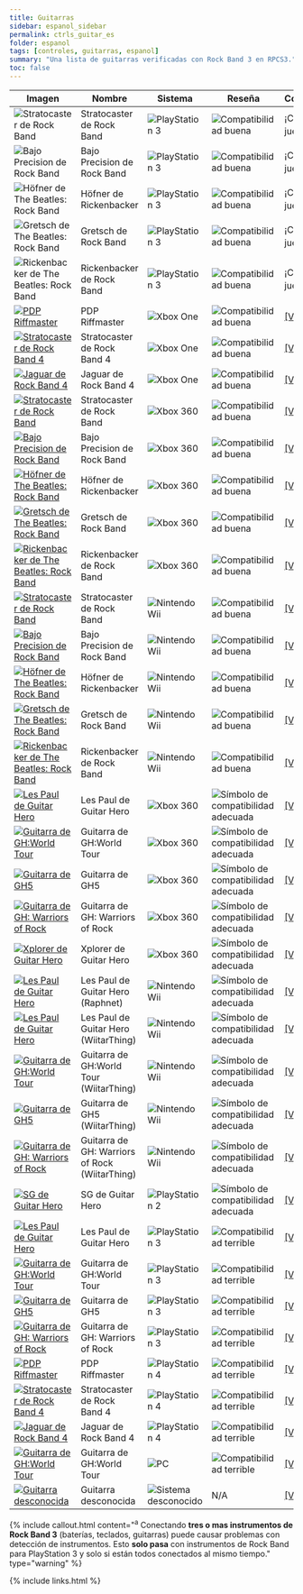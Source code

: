 ```yaml
---
title: Guitarras
sidebar: espanol_sidebar
permalink: ctrls_guitar_es
folder: espanol
tags: [controles, guitarras, espanol]
summary: "Una lista de guitarras verificadas con Rock Band 3 en RPCS3."
toc: false
---
```


| Imagen | Nombre | Sistema | Reseña | Configuración |
|--|--|--|--|--|
|![Stratocaster de Rock Band](https://rb3pc.milohax.org/images/instruments/list/gtrrb2.png) | Stratocaster de Rock Band | ![PlayStation 3](https://rb3pc.milohax.org/images/instruments/plat/ps3.png) | ![Compatibilidad buena](https://rb3pc.milohax.org/images/instruments/compat/great.png) | ¡Conecta y juega!<sup>a |
|![Bajo Precision de Rock Band](https://rb3pc.milohax.org/images/instruments/list/gtrpbass.png) | Bajo Precision de Rock Band | ![PlayStation 3](https://rb3pc.milohax.org/images/instruments/plat/ps3.png) | ![Compatibilidad buena](https://rb3pc.milohax.org/images/instruments/compat/great.png) | ¡Conecta y juega!<sup>a |
|![Höfner de The Beatles: Rock Band](https://rb3pc.milohax.org/images/instruments/list/gtrhof.png) | Höfner de Rickenbacker | ![PlayStation 3](https://rb3pc.milohax.org/images/instruments/plat/ps3.png) | ![Compatibilidad buena](https://rb3pc.milohax.org/images/instruments/compat/great.png) | ¡Conecta y juega!<sup>a |
|![Gretsch de The Beatles: Rock Band](https://rb3pc.milohax.org/images/instruments/list/gtrgret.png) | Gretsch de Rock Band | ![PlayStation 3](https://rb3pc.milohax.org/images/instruments/plat/ps3.png) | ![Compatibilidad buena](https://rb3pc.milohax.org/images/instruments/compat/great.png) | ¡Conecta y juega!<sup>a |
|![Rickenbacker de The Beatles: Rock Band](https://rb3pc.milohax.org/images/instruments/list/gtrrick.png) | Rickenbacker de Rock Band | ![PlayStation 3](https://rb3pc.milohax.org/images/instruments/plat/ps3.png) | ![Compatibilidad buena](https://rb3pc.milohax.org/images/instruments/compat/great.png) | ¡Conecta y juega!<sup>a |
|[![PDP Riffmaster](https://rb3pc.milohax.org/images/instruments/list/gtrriff.png)](https://rb3pc.milohax.org/ctrls_rb4gtr_xbox_es "PDP Riffmaster") | PDP Riffmaster | ![Xbox One](https://rb3pc.milohax.org/images/instruments/plat/xbx.png) | ![Compatibilidad buena](https://rb3pc.milohax.org/images/instruments/compat/great.png) |[[VER MAS]](https://rb3pc.milohax.org/ctrls_rb4gtr_xbox_es) |
|[![Stratocaster de Rock Band 4](https://rb3pc.milohax.org/images/instruments/list/gtrrb4.png)](https://rb3pc.milohax.org/ctrls_rb4gtr_xbox_es "Stratocaster de Rock Band") | Stratocaster de Rock Band 4 | ![Xbox One](https://rb3pc.milohax.org/images/instruments/plat/xbx.png) | ![Compatibilidad buena](https://rb3pc.milohax.org/images/instruments/compat/great.png) |[[VER MAS]](https://rb3pc.milohax.org/ctrls_rb4gtr_xbox_es) |
|[![Jaguar de Rock Band 4](https://rb3pc.milohax.org/images/instruments/list/gtrjag.png)](https://rb3pc.milohax.org/ctrls_rb4gtr_xbox_es "Jaguar de Rock Band") | Jaguar de Rock Band 4 | ![Xbox One](https://rb3pc.milohax.org/images/instruments/plat/xbx.png) | ![Compatibilidad buena](https://rb3pc.milohax.org/images/instruments/compat/great.png) |[[VER MAS]](https://rb3pc.milohax.org/ctrls_rb4gtr_xbox_es) |
|[![Stratocaster de Rock Band](https://rb3pc.milohax.org/images/instruments/list/gtrrb2.png)](https://rb3pc.milohax.org/ctrls_rbgtr_360_es "Guitarras de Rock Band para Xbox 360") | Stratocaster de Rock Band | ![Xbox 360](https://rb3pc.milohax.org/images/instruments/plat/360.png) | ![Compatibilidad buena](https://rb3pc.milohax.org/images/instruments/compat/great.png) |[[VER MAS]](https://rb3pc.milohax.org/ctrls_rbgtr_360_es) |
|[![Bajo Precision de Rock Band](https://rb3pc.milohax.org/images/instruments/list/gtrpbass.png)](https://rb3pc.milohax.org/ctrls_rbgtr_360_es "Guitarras de Rock Band para Xbox 360") | Bajo Precision de Rock Band | ![Xbox 360](https://rb3pc.milohax.org/images/instruments/plat/360.png) | ![Compatibilidad buena](https://rb3pc.milohax.org/images/instruments/compat/great.png) |[[VER MAS]](https://rb3pc.milohax.org/ctrls_rbgtr_360_es) |
|[![Höfner de The Beatles: Rock Band](https://rb3pc.milohax.org/images/instruments/list/gtrhof.png)](https://rb3pc.milohax.org/ctrls_rbgtr_360_es "Guitarras de Rock Band para Xbox 360") | Höfner de Rickenbacker | ![Xbox 360](https://rb3pc.milohax.org/images/instruments/plat/360.png) | ![Compatibilidad buena](https://rb3pc.milohax.org/images/instruments/compat/great.png) |[[VER MAS]](https://rb3pc.milohax.org/ctrls_rbgtr_360_es) |
|[![Gretsch de The Beatles: Rock Band](https://rb3pc.milohax.org/images/instruments/list/gtrgret.png)](https://rb3pc.milohax.org/ctrls_rbgtr_360_es "Guitarras de Rock Band para Xbox 360") | Gretsch de Rock Band | ![Xbox 360](https://rb3pc.milohax.org/images/instruments/plat/360.png) | ![Compatibilidad buena](https://rb3pc.milohax.org/images/instruments/compat/great.png) |[[VER MAS]](https://rb3pc.milohax.org/ctrls_rbgtr_360_es) |
|[![Rickenbacker de The Beatles: Rock Band](https://rb3pc.milohax.org/images/instruments/list/gtrrick.png)](https://rb3pc.milohax.org/ctrls_rbgtr_360_es "Guitarras de Rock Band para Xbox 360") | Rickenbacker de Rock Band | ![Xbox 360](https://rb3pc.milohax.org/images/instruments/plat/360.png) | ![Compatibilidad buena](https://rb3pc.milohax.org/images/instruments/compat/great.png) |[[VER MAS]](https://rb3pc.milohax.org/ctrls_rbgtr_360_es) |
|[![Stratocaster de Rock Band](https://rb3pc.milohax.org/images/instruments/list/gtrrb2.png)](https://rb3pc.milohax.org/ctrls_rbgtr_wii_es "Guitarras de Rock Band para Nintendo Wii") | Stratocaster de Rock Band | ![Nintendo Wii](https://rb3pc.milohax.org/images/instruments/plat/wii.png) | ![Compatibilidad buena](https://rb3pc.milohax.org/images/instruments/compat/great.png) |[[VER MAS]](https://rb3pc.milohax.org/ctrls_rbgtr_wii_es) |
|[![Bajo Precision de Rock Band](https://rb3pc.milohax.org/images/instruments/list/gtrpbass.png)](https://rb3pc.milohax.org/ctrls_rbgtr_wii_es "Guitarras de Rock Band para Nintendo Wii") | Bajo Precision de Rock Band | ![Nintendo Wii](https://rb3pc.milohax.org/images/instruments/plat/wii.png) | ![Compatibilidad buena](https://rb3pc.milohax.org/images/instruments/compat/great.png) |[[VER MAS]](https://rb3pc.milohax.org/ctrls_rbgtr_wii_es) |
|[![Höfner de The Beatles: Rock Band](https://rb3pc.milohax.org/images/instruments/list/gtrhof.png)](https://rb3pc.milohax.org/ctrls_rbgtr_wii_es "Guitarras de Rock Band para Nintendo Wii") | Höfner de Rickenbacker | ![Nintendo Wii](https://rb3pc.milohax.org/images/instruments/plat/wii.png) | ![Compatibilidad buena](https://rb3pc.milohax.org/images/instruments/compat/great.png) |[[VER MAS]](https://rb3pc.milohax.org/ctrls_rbgtr_wii_es) |
|[![Gretsch de The Beatles: Rock Band](https://rb3pc.milohax.org/images/instruments/list/gtrgret.png)](https://rb3pc.milohax.org/ctrls_rbgtr_wii_es "Guitarras de Rock Band para Nintendo Wii") | Gretsch de Rock Band | ![Nintendo Wii](https://rb3pc.milohax.org/images/instruments/plat/wii.png) | ![Compatibilidad buena](https://rb3pc.milohax.org/images/instruments/compat/great.png) |[[VER MAS]](https://rb3pc.milohax.org/ctrls_rbgtr_wii_es) |
|[![Rickenbacker de The Beatles: Rock Band](https://rb3pc.milohax.org/images/instruments/list/gtrrick.png)](https://rb3pc.milohax.org/ctrls_rbgtr_wii_es "Guitarras de Rock Band para Nintendo Wii") | Rickenbacker de Rock Band | ![Nintendo Wii](https://rb3pc.milohax.org/images/instruments/plat/wii.png) | ![Compatibilidad buena](https://rb3pc.milohax.org/images/instruments/compat/great.png) |[[VER MAS]](https://rb3pc.milohax.org/ctrls_rbgtr_wii_es) |
|[![Les Paul de Guitar Hero](https://rb3pc.milohax.org/images/instruments/list/gtrlp.png)](https://rb3pc.milohax.org/ctrls_ghgtr_360_es "Les Paul de Guitar Hero") | Les Paul de Guitar Hero | ![Xbox 360](https://rb3pc.milohax.org/images/instruments/plat/360.png) | ![Símbolo de compatibilidad adecuada](https://rb3pc.milohax.org/images/instruments/compat/okay.png) |[[VER MAS]](https://rb3pc.milohax.org/ctrls_ghlpgtr_360) |
|[![Guitarra de GH:World Tour](https://rb3pc.milohax.org/images/instruments/list/gtrwt.png)](https://rb3pc.milohax.org/ctrls_ghgtr_360_es "Genericaster de Guitar Hero") | Guitarra de GH:World Tour | ![Xbox 360](https://rb3pc.milohax.org/images/instruments/plat/360.png) | ![Símbolo de compatibilidad adecuada](https://rb3pc.milohax.org/images/instruments/compat/okay.png) |[[VER MAS]](https://rb3pc.milohax.org/ctrls_ghgtr_360_es) |
|[![Guitarra de GH5](https://rb3pc.milohax.org/images/instruments/list/gtrgh5.png)](https://rb3pc.milohax.org/ctrls_ghgtr_360_es "Genericaster de Guitar Hero") | Guitarra de GH5 | ![Xbox 360](https://rb3pc.milohax.org/images/instruments/plat/360.png) | ![Símbolo de compatibilidad adecuada](https://rb3pc.milohax.org/images/instruments/compat/okay.png) |[[VER MAS]](https://rb3pc.milohax.org/ctrls_ghgtr_360_es) |
|[![Guitarra de GH: Warriors of Rock](https://rb3pc.milohax.org/images/instruments/list/gtrwor.png)](https://rb3pc.milohax.org/ctrls_ghgtr_360_es "Genericaster de Guitar Hero") | Guitarra de GH: Warriors of Rock | ![Xbox 360](https://rb3pc.milohax.org/images/instruments/plat/360.png) | ![Símbolo de compatibilidad adecuada](https://rb3pc.milohax.org/images/instruments/compat/okay.png) |[[VER MAS]](https://rb3pc.milohax.org/ctrls_ghgtr_360_es) |
|[![Xplorer de Guitar Hero](https://rb3pc.milohax.org/images/instruments/list/gtrxpl.png)](https://rb3pc.milohax.org/ctrls_ghxpgtr_360 "Xplorer de Guitar Hero") | Xplorer de Guitar Hero | ![Xbox 360](https://rb3pc.milohax.org/images/instruments/plat/360.png) | ![Símbolo de compatibilidad adecuada](https://rb3pc.milohax.org/images/instruments/compat/okay.png) |[[VER MAS]](https://rb3pc.milohax.org/ctrls_ghxpgtr_360) |
|[![Les Paul de Guitar Hero](https://rb3pc.milohax.org/images/instruments/list/gtrlpwii.png)](https://rb3pc.milohax.org/ctrls_ghlpgtr_wii "Les Paul de Guitar Hero") | Les Paul de Guitar Hero (Raphnet) | ![Nintendo Wii](https://rb3pc.milohax.org/images/instruments/plat/wii.png) | ![Símbolo de compatibilidad adecuada](https://rb3pc.milohax.org/images/instruments/compat/okay.png) |[[VER MAS]](https://rb3pc.milohax.org/ctrls_ghlpgtr_wii) |
|[![Les Paul de Guitar Hero](https://rb3pc.milohax.org/images/instruments/list/gtrlpwii.png)](https://rb3pc.milohax.org/ctrls_ghwtr_wii_es "Les Paul de Guitar Hero") | Les Paul de Guitar Hero (WiitarThing) | ![Nintendo Wii](https://rb3pc.milohax.org/images/instruments/plat/wii.png) | ![Símbolo de compatibilidad adecuada](https://rb3pc.milohax.org/images/instruments/compat/okay.png) |[[VER MAS]](https://rb3pc.milohax.org/ctrls_ghwtr_wii_es) |
|[![Guitarra de GH:World Tour](https://rb3pc.milohax.org/images/instruments/list/gtrwtwii.png)](https://rb3pc.milohax.org/ctrls_ghwtr_wii_es "Genericaster de Guitar Hero") | Guitarra de GH:World Tour (WiitarThing) | ![Nintendo Wii](https://rb3pc.milohax.org/images/instruments/plat/wii.png) | ![Símbolo de compatibilidad adecuada](https://rb3pc.milohax.org/images/instruments/compat/okay.png) |[[VER MAS]](https://rb3pc.milohax.org/ctrls_ghwtr_wii_es) |
|[![Guitarra de GH5](https://rb3pc.milohax.org/images/instruments/list/gtrgh5wii.png)](https://rb3pc.milohax.org/ctrls_ghwtr_wii_es "Genericaster de Guitar Hero") | Guitarra de GH5 (WiitarThing) | ![Nintendo Wii](https://rb3pc.milohax.org/images/instruments/plat/wii.png) | ![Símbolo de compatibilidad adecuada](https://rb3pc.milohax.org/images/instruments/compat/okay.png) |[[VER MAS]](https://rb3pc.milohax.org/ctrls_ghwtr_wii_es) |
|[![Guitarra de GH: Warriors of Rock](https://rb3pc.milohax.org/images/instruments/list/gtrworwii.png)](https://rb3pc.milohax.org/ctrls_ghwtr_wii_es "Genericaster de Guitar Hero") | Guitarra de GH: Warriors of Rock (WiitarThing) | ![Nintendo Wii](https://rb3pc.milohax.org/images/instruments/plat/wii.png) | ![Símbolo de compatibilidad adecuada](https://rb3pc.milohax.org/images/instruments/compat/okay.png) |[[VER MAS]](https://rb3pc.milohax.org/ctrls_ghwtr_wii_es) |
|[![SG de Guitar Hero](https://rb3pc.milohax.org/images/instruments/list/gtrsg.png)](https://rb3pc.milohax.org/ctrls_ghsggtr_ps2_es "SG de Guitar Hero") | SG de Guitar Hero | ![PlayStation 2](https://rb3pc.milohax.org/images/instruments/plat/ps2.png) | ![Símbolo de compatibilidad adecuada](https://rb3pc.milohax.org/images/instruments/compat/okay.png) |[[VER MAS]](https://rb3pc.milohax.org/ctrls_ghsggtr_ps2_es) |
|[![Les Paul de Guitar Hero](https://rb3pc.milohax.org/images/instruments/list/gtrlp.png)](https://rb3pc.milohax.org/ctrls_ghlpgtr_ps3 "Les Paul de Guitar Hero") | Les Paul de Guitar Hero | ![PlayStation 3](https://rb3pc.milohax.org/images/instruments/plat/ps3.png) | ![Compatibilidad terrible](https://rb3pc.milohax.org/images/instruments/compat/bad.png) |[[VER MAS]](https://rb3pc.milohax.org/ctrls_ghlpgtr_ps3) |
|[![Guitarra de GH:World Tour](https://rb3pc.milohax.org/images/instruments/list/gtrwt.png)](https://rb3pc.milohax.org/ctrls_ghwtgtr_ps3_es "Genericaster de Guitar Hero") | Guitarra de GH:World Tour | ![PlayStation 3](https://rb3pc.milohax.org/images/instruments/plat/ps3.png) | ![Compatibilidad terrible](https://rb3pc.milohax.org/images/instruments/compat/bad.png) |[[VER MAS]](https://rb3pc.milohax.org/ctrls_ghwtgtr_ps3_es) |
|[![Guitarra de GH5](https://rb3pc.milohax.org/images/instruments/list/gtrgh5.png)](https://rb3pc.milohax.org/ctrls_ghwtgtr_ps3_es "Genericaster de Guitar Hero") | Guitarra de GH5 | ![PlayStation 3](https://rb3pc.milohax.org/images/instruments/plat/ps3.png) | ![Compatibilidad terrible](https://rb3pc.milohax.org/images/instruments/compat/bad.png) |[[VER MAS]](https://rb3pc.milohax.org/ctrls_ghwtgtr_ps3_es) |
|[![Guitarra de GH: Warriors of Rock](https://rb3pc.milohax.org/images/instruments/list/gtrwor.png)](https://rb3pc.milohax.org/ctrls_ghwtgtr_ps3_es "Genericaster de Guitar Hero") | Guitarra de GH: Warriors of Rock | ![PlayStation 3](https://rb3pc.milohax.org/images/instruments/plat/ps3.png) | ![Compatibilidad terrible](https://rb3pc.milohax.org/images/instruments/compat/bad.png) |[[VER MAS]](https://rb3pc.milohax.org/ctrls_ghwtgtr_ps3_es) |
|[![PDP Riffmaster](https://rb3pc.milohax.org/images/instruments/list/gtrriff.png)](https://rb3pc.milohax.org/ctrls_rb4gtr_ps4_es "PDP Riffmaster") | PDP Riffmaster | ![PlayStation 4](https://rb3pc.milohax.org/images/instruments/plat/ps4.png) | ![Compatibilidad terrible](https://rb3pc.milohax.org/images/instruments/compat/bad.png) |[[VER MAS]](https://rb3pc.milohax.org/ctrls_rb4gtr_ps4_es) |
|[![Stratocaster de Rock Band 4](https://rb3pc.milohax.org/images/instruments/list/gtrrb4.png)](https://rb3pc.milohax.org/ctrls_rb4gtr_ps4_es "Stratocaster de Rock Band") | Stratocaster de Rock Band 4 | ![PlayStation 4](https://rb3pc.milohax.org/images/instruments/plat/ps4.png) | ![Compatibilidad terrible](https://rb3pc.milohax.org/images/instruments/compat/bad.png) |[[VER MAS]](https://rb3pc.milohax.org/ctrls_rb4gtr_ps4_es) |
|[![Jaguar de Rock Band 4](https://rb3pc.milohax.org/images/instruments/list/gtrjag.png)](https://rb3pc.milohax.org/ctrls_rb4gtr_ps4_es "Jaguar de Rock Band") | Jaguar de Rock Band 4 | ![PlayStation 4](https://rb3pc.milohax.org/images/instruments/plat/ps4.png) | ![Compatibilidad terrible](https://rb3pc.milohax.org/images/instruments/compat/bad.png) |[[VER MAS]](https://rb3pc.milohax.org/ctrls_rb4gtr_ps4_es) |
|[![Guitarra de GH:World Tour](https://rb3pc.milohax.org/images/instruments/list/gtrwt.png)](https://rb3pc.milohax.org/ctrls_ghwtgtr_pc_es "Genericaster de Guitar Hero") | Guitarra de GH:World Tour | ![PC](https://rb3pc.milohax.org/images/instruments/plat/pc.png) | ![Compatibilidad terrible](https://rb3pc.milohax.org/images/instruments/compat/bad.png) |[[VER MAS]](https://rb3pc.milohax.org/ctrls_ghwtgtr_pc_es) |
|[![Guitarra desconocida](https://rb3pc.milohax.org/images/instruments/list/gtrmyst.png)](https://rb3pc.milohax.org/ctrls_gtr_gen_es "Guitarra desconocida") | Guitarra desconocida | ![Sistema desconocido](https://rb3pc.milohax.org/images/instruments/plat/myst.png) | N/A |[[VER MAS]](https://rb3pc.milohax.org/ctrls_gtr_gen_es) |

{% include callout.html content="<sup>a</sup> Conectando **tres o mas instrumentos de Rock Band 3** (baterías, teclados, guitarras) puede causar problemas con detección de instrumentos. Esto **solo pasa** con instrumentos de Rock Band para PlayStation 3 y solo si están todos conectados al mismo tiempo." type="warning" %} 

{% include links.html %}
